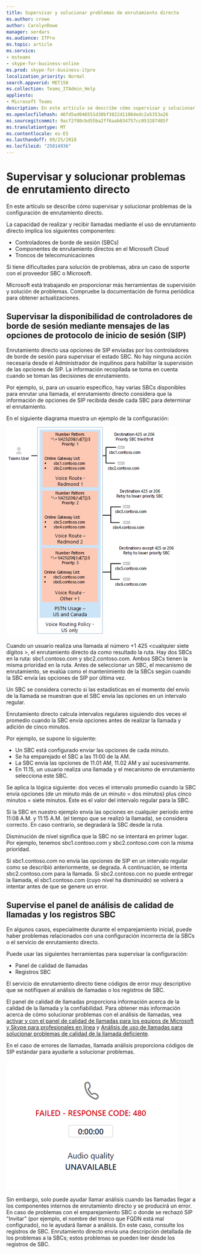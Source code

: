 ```yaml
---
title: Supervisar y solucionar problemas de enrutamiento directo
ms.author: crowe
author: CarolynRowe
manager: serdars
ms.audience: ITPro
ms.topic: article
ms.service:
- msteams
- skype-for-business-online
ms.prod: skype-for-business-itpro
localization_priority: Normal
search.appverid: MET150
ms.collection: Teams_ITAdmin_Help
appliesto:
- Microsoft Teams
description: En este artículo se describe cómo supervisar y solucionar problemas de la configuración de enrutamiento directo.
ms.openlocfilehash: 46fd5ad046551d30bf3822d11864edc2a5353a26
ms.sourcegitcommit: 9acf2f80cbd55ba2ff6aab034757cc053287485f
ms.translationtype: MT
ms.contentlocale: es-ES
ms.lasthandoff: 09/25/2018
ms.locfileid: "25014936"
---
```

# <a name="monitor-and-troubleshoot-direct-routing"></a>Supervisar y solucionar problemas de enrutamiento directo

En este artículo se describe cómo supervisar y solucionar problemas de la configuración de enrutamiento directo. 

La capacidad de realizar y recibir llamadas mediante el uso de enrutamiento directo implica los siguientes componentes: 

- Controladores de borde de sesión (SBCs) 
- Componentes de enrutamiento directos en el Microsoft Cloud 
- Troncos de telecomunicaciones 

Si tiene dificultades para solución de problemas, abra un caso de soporte con el proveedor SBC o Microsoft. 

Microsoft está trabajando en proporcionar más herramientas de supervisión y solución de problemas. Compruebe la documentación de forma periódica para obtener actualizaciones. 

## <a name="monitoring-availability-of-session-border-controllers-using-session-initiation-protocol-sip-options-messages"></a>Supervisar la disponibilidad de controladores de borde de sesión mediante mensajes de las opciones de protocolo de inicio de sesión (SIP)

Enrutamiento directo usa opciones de SIP enviadas por los controladores de borde de sesión para supervisar el estado SBC. No hay ninguna acción necesaria desde el Administrador de inquilinos para habilitar la supervisión de las opciones de SIP. La información recopilada se toma en cuenta cuando se toman las decisiones de enrutamiento. 

Por ejemplo, si, para un usuario específico, hay varias SBCs disponibles para enrutar una llamada, el enrutamiento directo considera que la información de opciones de SIP recibida desde cada SBC para determinar el enrutamiento. 

En el siguiente diagrama muestra un ejemplo de la configuración: 

![Ejemplo de configuración de opciones de SIP](media/sip-options-config-example.png)

Cuando un usuario realiza una llamada al número +1 425 \<cualquier siete dígitos >, el enrutamiento directo da como resultado la ruta. Hay dos SBCs en la ruta: sbc1.contoso.com y sbc2.contoso.com. Ambos SBCs tienen la misma prioridad en la ruta. Antes de seleccionar un SBC, el mecanismo de enrutamiento, se evalúa como el mantenimiento de la SBCs según cuando la SBC envía las opciones de SIP por última vez. 

Un SBC se considera correcto si las estadísticas en el momento del envío de la llamada se muestran que el SBC envía las opciones en un intervalo regular.  

Enrutamiento directo calcula intervalos regulares siguiendo dos veces el promedio cuando la SBC envía opciones antes de realizar la llamada y adición de cinco minutos. 

Por ejemplo, se supone lo siguiente: 

- Un SBC está configurado enviar las opciones de cada minuto. 
- Se ha emparejado el SBC a las 11:00 de la AM.  
- La SBC envía las opciones de 11.01 AM, 11.02 AM y así sucesivamente.  
- En 11.15, un usuario realiza una llamada y el mecanismo de enrutamiento selecciona este SBC. 

Se aplica la lógica siguiente: dos veces el intervalo promedio cuando la SBC envía opciones (de un minuto más de un minuto = dos minutos) plus cinco minutos = siete minutos. Éste es el valor del intervalo regular para la SBC.
 
Si la SBC en nuestro ejemplo envía las opciones en cualquier período entre 11:08 A.M. y 11:15 A.M. (el tiempo que se realizó la llamada), se considera correcto. En caso contrario, se degradará la SBC desde la ruta. 

Disminución de nivel significa que la SBC no se intentará en primer lugar. Por ejemplo, tenemos sbc1.contoso.com y sbc2.contoso.com con la misma prioridad.  

Si sbc1.contoso.com no envía las opciones de SIP en un intervalo regular como se describió anteriormente, se degrada. A continuación, se intenta sbc2.contoso.com para la llamada. Si sbc2.contoso.con no puede entregar la llamada, el sbc1.contoso.com (cuyo nivel ha disminuido) se volverá a intentar antes de que se genere un error. 

## <a name="monitor-call-quality-analytics-dashboard-and-sbc-logs"></a>Supervise el panel de análisis de calidad de llamadas y los registros SBC 
 
En algunos casos, especialmente durante el emparejamiento inicial, puede haber problemas relacionados con una configuración incorrecta de la SBCs o el servicio de enrutamiento directo. 

Puede usar las siguientes herramientas para supervisar la configuración:  
 
- Panel de calidad de llamadas 
- Registros SBC 

El servicio de enrutamiento directo tiene códigos de error muy descriptivo que se notifiquen al análisis de llamadas o los registros de SBC. 

El panel de calidad de llamadas proporciona información acerca de la calidad de la llamada y la confiabilidad. Para obtener más información acerca de cómo solucionar problemas con el análisis de llamadas, vea [activar y con el panel de calidad de llamadas para los equipos de Microsoft y Skype para profesionales en línea](https://docs.microsoft.com/SkypeForBusiness/using-call-quality-in-your-organization/turning-on-and-using-call-quality-dashboard) y [Análisis de uso de llamadas para solucionar problemas de calidad de la llamada deficiente](https://docs.microsoft.com/SkypeForBusiness/using-call-quality-in-your-organization/use-call-analytics-to-troubleshoot-poor-call-quality). 

En el caso de errores de llamadas, llamada análisis proporciona códigos de SIP estándar para ayudarle a solucionar problemas. 

![Código de error de llamada SIP de ejemplo](media/failed-response-code.png)

Sin embargo, solo puede ayudar llamar análisis cuando las llamadas llegar a los componentes internos de enrutamiento directo y se producirá un error. En caso de problemas con el emparejamiento SBC o donde se rechazó SIP "Invitar" (por ejemplo, el nombre del tronco que FQDN está mal configurado), no le ayudará llamar a análisis. En este caso, consulte los registros de SBC. Enrutamiento directo envía una descripción detallada de los problemas a la SBCs; estos problemas se pueden leer desde los registros de SBC. 
